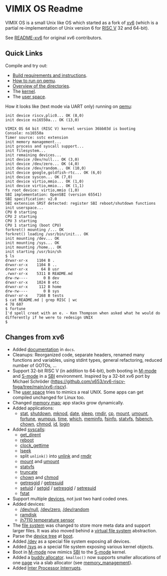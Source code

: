 # VIMIX OS Readme

VIMIX OS is a small Unix like OS which started as a fork of [xv6](https://github.com/mit-pdos/xv6-riscv) (which is a partial re-implementation of Unix version 6 for [RISC V](https://en.wikipedia.org/wiki/RISC-V) 32 and 64-bit).

See [README-xv6](docs/README-xv6.md) for original xv6 contributors.


## Quick Links

Compile and try out:
- [Build requirements and instructions](docs/build_instructions.md).
- [How to run on qemu](docs/run_on_qemu.md).
- [Overview of the directories](docs/overview_directories.md).
- The [kernel](docs/kernel/kernel.md).
- The [user space](docs/userspace/userspace.md).

How it looks like (text mode via UART only) running on [qemu](docs/run_on_qemu.md):
```
init device riscv,plic0... OK (8,0)
init device ns16550a... OK (13,0)

VIMIX OS 64 bit (RISC V) kernel version 36bb03d is booting
Console: ns16550a
Timer source: sstc extension
init memory management...
init process and syscall support...
init filesystem...
init remaining devices...
init device /dev/null... OK (3,0)
init device /dev/zero... OK (4,0)
init device /dev/random... OK (10,0)
init device google,goldfish-rtc... OK (6,0)
init device syscon... OK (7,0)
init device virtio,mmio... OK (1,0)
init device virtio,mmio... OK (1,1)
fs root device: virtio,mmio (1,0)
SBI implementation: OpenSBI (version 65541)
SBI specification: v2.0
SBI extension SRST detected: register SBI reboot/shutdown functions
init userspace...
CPU 0 starting 
CPU 2 starting 
CPU 3 starting 
CPU 1 starting (boot CPU)
forkret() mounting /... OK
forkret() loading /usr/bin/init... OK
init mounting /dev... OK
init mounting /sys... OK
init mounting /home... OK
init starting /usr/bin/sh
$ ls
drwxr-xr-x    1104 B .
drwxr-xr-x    1104 B ..
drwxr-xr-x      64 B usr
.rwxr-xr-x    5311 B README.md
drw-rw----       0 B dev
drwxr-xr-x    1024 B etc
drwxr-xr-x     112 B home
drw-rw----       0 B sys
drwxr-xr-x    7168 B tests
$ cat README.md | grep RISC | wc
4 78 607 
$ fortune
I'd spell creat with an e. - Ken Thompson when asked what he would do differently if he were to redesign UNIX
$ 
```


## Changes from xv6

- Added [documentation](docs/overview_directories.md) in `docs`.
- Cleanups: Reorganized code, separate headers, renamed many functions and variables, using stdint types, general refactoring, reduced number of GOTOs, ...
- Support 32-bit RISC V (in addition to 64-bit), both booting in [M-mode](docs/riscv/M-mode.md) and [S-mode](docs/riscv/S-mode.md) in a [SBI](docs/riscv/SBI.md) environment. Inspired by a 32-bit xv6 port by Michael Schröder (https://github.com/x653/xv6-riscv-fpga/tree/main/xv6-riscv).
- The [user space](docs/userspace/userspace.md) tries to mimics a real UNIX. Some apps can get compiled unchanged for Linux too.
- Changed [memory map](docs/kernel/mm/memory_map_process.md); app stacks grow dynamically.
- Added applications:
	- [stat](docs/userspace/bin/stat.md), [shutdown](docs/userspace/bin/shutdown.md), [mknod](docs/userspace/bin/mknod.md), [date](docs/userspace/bin/date.md), [sleep](docs/userspace/bin/sleep.md), [rmdir](docs/userspace/bin/rmdir.md), [cp](docs/userspace/bin/cp.md), [mount](docs/userspace/bin/mount.md), [umount](docs/userspace/bin/umount.md), [fortune](docs/userspace/bin/fortune.md), [wumpus](docs/userspace/bin/wumpus.md), [time](docs/userspace/bin/time.md), [which](docs/userspace/bin/which.md), [meminfo](docs/userspace/bin/meminfo.md), [fsinfo](docs/userspace/bin/fsinfo.md), [statvfs](docs/userspace/bin/statvfs.md), [fsbench](docs/userspace/bin/fsbench.md), [chown](docs/userspace/bin/chown.md), [chmod](docs/userspace/bin/chmod.md), [id](docs/userspace/bin/id.md), [login](docs/userspace/bin/login.md)
- Added [syscalls](docs/kernel/syscalls/syscalls.md):
	- [get_dirent](docs/kernel/syscalls/get_dirent.md)
	- [reboot](docs/kernel/syscalls/reboot.md)
	- [clock_gettime](docs/kernel/syscalls/clock_gettime.md)
	- [lseek](docs/kernel/syscalls/lseek.md)
	- split `unlink()` into [unlink](docs/kernel/syscalls/unlink.md) and [rmdir](docs/kernel/syscalls/rmdir.md)
	- [mount](docs/kernel/syscalls/mount.md) and [umount](docs/kernel/syscalls/umount.md)
	- [statvfs](docs/kernel/syscalls/statvfs.md)
	- [truncate](docs/kernel/syscalls/truncate.md)
	- [chown](docs/kernel/syscalls/chown.md) and [chmod](docs/kernel/syscalls/chmod.md)
	- [getresgid](getresgid.md) / [getresuid](getresuid.md)
	- [setuid](setuid.md) / [setgid](setgid.md) / [setresgid](setresgid.md) / [setresuid](setresuid.md)
	- [fstat](docs/kernel/syscalls/stat.md)
- Support multiple [devices](docs/kernel/devices/devices.md), not just two hard coded ones.
- Added devices:
	- [/dev/null](docs/userspace/dev/null.md), [/dev/zero](docs/userspace/dev/zero.md), [/dev/random](docs/userspace/dev/random.md)
	- [ramdisk](docs/kernel/devices/ramdisk.md)
	- [jh7110 temperature sensor](docs/userspace/dev/temp.md)
- The [file system](docs/kernel/file_system/vimixfs/vimixfs.md) was changed to store more meta data and support larger files. It was also moved behind a [virtual file system](docs/kernel/file_system/vfs.md) abstraction.
- Parse the [device tree](docs/misc/device_tree.md) at [boot](docs/kernel/overview/boot_process.md).
- Added [/dev](docs/kernel/file_system/devfs/devfs.md) as a special file system exposing all devices.
- Added [/sys](docs/kernel/file_system/sysfs/sysfs.md) as a special file system exposing various kernel objects.
- Boot in [M-mode](docs/riscv/M-mode.md) now mimics [SBI](docs/riscv/SBI.md) to the [S-mode](docs/riscv/S-mode.md) kernel.
- Added a [buddy allocator](docs/kernel/mm/memory_management.md). `kmalloc()` now supports smaller allocations of one [page](docs/kernel/mm/page.md) via a slab allocator (see [memory_management](docs/kernel/mm/memory_management.md)).
- Added [Inter Processor Interrupts](docs/kernel/interrupts/IPI.md).

